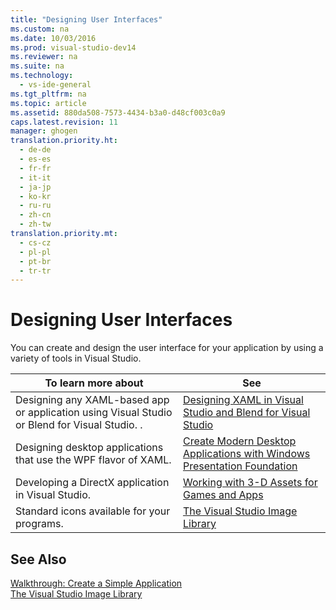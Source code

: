 ```yaml
---
title: "Designing User Interfaces"
ms.custom: na
ms.date: 10/03/2016
ms.prod: visual-studio-dev14
ms.reviewer: na
ms.suite: na
ms.technology: 
  - vs-ide-general
ms.tgt_pltfrm: na
ms.topic: article
ms.assetid: 880da508-7573-4434-b3a0-d48cf003c0a9
caps.latest.revision: 11
manager: ghogen
translation.priority.ht: 
  - de-de
  - es-es
  - fr-fr
  - it-it
  - ja-jp
  - ko-kr
  - ru-ru
  - zh-cn
  - zh-tw
translation.priority.mt: 
  - cs-cz
  - pl-pl
  - pt-br
  - tr-tr
---
```

# Designing User Interfaces
You can create and design the user interface for your application by using a variety of tools in Visual Studio.  
  
|To learn more about|See|  
|-------------------------|---------|  
|Designing any XAML-based app or application using Visual Studio or Blend for Visual Studio.   .|[Designing XAML in Visual Studio and Blend for Visual Studio](../VS_IDE/Designing-XAML-in-Visual-Studio.md)|  
|Designing desktop applications that use the WPF flavor of XAML.|[Create Modern Desktop Applications with Windows Presentation Foundation](../VS_IDE/Create-Modern-Desktop-Applications-with-Windows-Presentation-Foundation.md)|  
|Developing a DirectX application in Visual Studio.|[Working with 3-D Assets for Games and Apps](../VS_IDE/Working-with-3-D-Assets-for-Games-and-Apps.md)|  
|Standard icons available for your programs.|[The Visual Studio Image Library](../VS_IDE/The-Visual-Studio-Image-Library.md)|  
  
## See Also  
 [Walkthrough: Create a Simple Application](../VS_IDE/Walkthrough--Create-a-Simple-Application-with-Visual-C#-or-Visual-Basic.md)   
 [The Visual Studio Image Library](../VS_IDE/The-Visual-Studio-Image-Library.md)